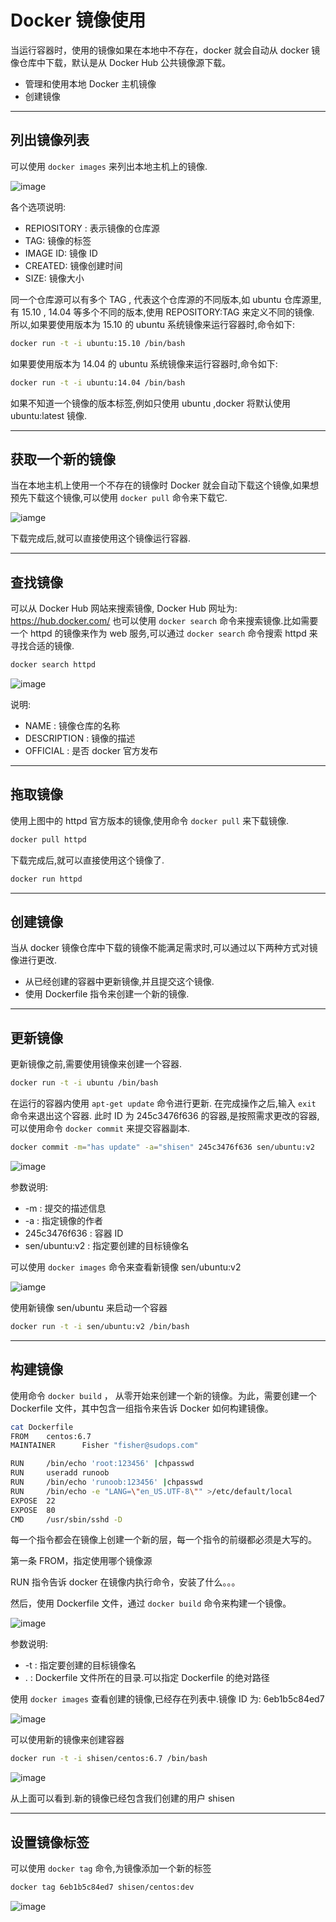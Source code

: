 # Docker 镜像使用

当运行容器时，使用的镜像如果在本地中不存在，docker 就会自动从 docker 镜像仓库中下载，默认是从 Docker Hub 公共镜像源下载。

- 管理和使用本地 Docker 主机镜像
- 创建镜像

---

## 列出镜像列表

可以使用 `docker images` 来列出本地主机上的镜像.

![image](images/1539570125.png)

各个选项说明:

- REPIOSITORY : 表示镜像的仓库源
- TAG: 镜像的标签
- IMAGE ID: 镜像 ID
- CREATED: 镜像创建时间
- SIZE: 镜像大小

同一个仓库源可以有多个 TAG , 代表这个仓库源的不同版本,如 ubuntu 仓库源里, 有 15.10 , 14.04 等多个不同的版本,使用 REPOSITORY:TAG 来定义不同的镜像.
所以,如果要使用版本为 15.10 的 ubuntu 系统镜像来运行容器时,命令如下:

```bash
docker run -t -i ubuntu:15.10 /bin/bash
```

如果要使用版本为 14.04 的 ubuntu 系统镜像来运行容器时,命令如下:

```bash
docker run -t -i ubuntu:14.04 /bin/bash
```

如果不知道一个镜像的版本标签,例如只使用 ubuntu ,docker 将默认使用 ubuntu:latest 镜像.

---

## 获取一个新的镜像

当在本地主机上使用一个不存在的镜像时 Docker 就会自动下载这个镜像,如果想预先下载这个镜像,可以使用 `docker pull` 命令来下载它.

![iamge](images/1539570902.png)

下载完成后,就可以直接使用这个镜像运行容器.

---

## 查找镜像

可以从 Docker Hub 网站来搜索镜像, Docker Hub 网址为: <https://hub.docker.com/> 也可以使用 `docker search` 命令来搜索镜像.比如需要一个 httpd 的镜像来作为 web 服务,可以通过 `docker search` 命令搜索 httpd 来寻找合适的镜像.

```bash
docker search httpd
```

![image](images/1539571247.png)

说明:

- NAME : 镜像仓库的名称
- DESCRIPTION : 镜像的描述
- OFFICIAL : 是否 docker 官方发布

---

## 拖取镜像

使用上图中的 httpd 官方版本的镜像,使用命令 `docker pull` 来下载镜像.

```bash
docker pull httpd
```

下载完成后,就可以直接使用这个镜像了.

```bash
docker run httpd
```

---

## 创建镜像

当从 docker 镜像仓库中下载的镜像不能满足需求时,可以通过以下两种方式对镜像进行更改.

- 从已经创建的容器中更新镜像,并且提交这个镜像.
- 使用 Dockerfile 指令来创建一个新的镜像.

---

## 更新镜像

更新镜像之前,需要使用镜像来创建一个容器.

```bash
docker run -t -i ubuntu /bin/bash
```

在运行的容器内使用 `apt-get update` 命令进行更新.
在完成操作之后,输入 `exit` 命令来退出这个容器.
此时 ID 为 245c3476f636 的容器,是按照需求更改的容器,可以使用命令 `docker commit` 来提交容器副本.

```bash
docker commit -m="has update" -a="shisen" 245c3476f636 sen/ubuntu:v2
```

![image](images/1539572426.png)

参数说明:

- -m : 提交的描述信息
- -a : 指定镜像的作者
- 245c3476f636 : 容器 ID
- sen/ubuntu:v2 : 指定要创建的目标镜像名

可以使用 `docker images` 命令来查看新镜像 sen/ubuntu:v2

![iamge](images/1539572623.png)

使用新镜像 sen/ubuntu 来启动一个容器

```bash
docker run -t -i sen/ubuntu:v2 /bin/bash
```

---

## 构建镜像

使用命令 `docker build` ， 从零开始来创建一个新的镜像。为此，需要创建一个 Dockerfile 文件，其中包含一组指令来告诉 Docker 如何构建镜像。

```bash
cat Dockerfile
FROM    centos:6.7
MAINTAINER      Fisher "fisher@sudops.com"

RUN     /bin/echo 'root:123456' |chpasswd
RUN     useradd runoob
RUN     /bin/echo 'runoob:123456' |chpasswd
RUN     /bin/echo -e "LANG=\"en_US.UTF-8\"" >/etc/default/local
EXPOSE  22
EXPOSE  80
CMD     /usr/sbin/sshd -D
```

每一个指令都会在镜像上创建一个新的层，每一个指令的前缀都必须是大写的。

第一条 FROM，指定使用哪个镜像源

RUN 指令告诉 docker 在镜像内执行命令，安装了什么。。。

然后，使用 Dockerfile 文件，通过 `docker build` 命令来构建一个镜像。

![image](images/1539574807.png)

参数说明:

- -t : 指定要创建的目标镜像名
- . : Dockerfile 文件所在的目录.可以指定 Dockerfile 的绝对路径

使用 `docker images` 查看创建的镜像,已经存在列表中.镜像 ID 为: 6eb1b5c84ed7

![image](images/1539574993.png)

可以使用新的镜像来创建容器

```bash
docker run -t -i shisen/centos:6.7 /bin/bash
```

![image](images/1539575156.png)

从上面可以看到.新的镜像已经包含我们创建的用户 shisen

---

## 设置镜像标签

可以使用 `docker tag` 命令,为镜像添加一个新的标签

```bash
docker tag 6eb1b5c84ed7 shisen/centos:dev
```

![image](images/1539575407.png)
